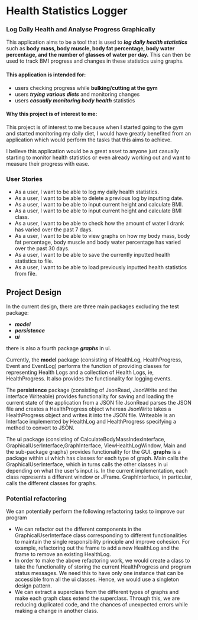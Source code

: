 # Health Statistics Logger

### Log Daily Health and Analyse Progress Graphically

This application aims to be a tool that is used to ***log daily health statistics***
such as **body mass, body muscle, body fat percentage, body water percentage, and the number 
of glasses of water per day.**
This can then be used to track BMI progress and changes in these statistics using graphs.


#### **This application is intended for:**
- users checking progress while **bulking/cutting at the gym**
- users ***trying various diets*** and monitoring changes
- users ***casually monitoring body health*** statistics


#### Why this project is of interest to me:
This project is of interest to me because when I started going to the gym 
and started monitoring my daily diet, I would have greatly benefited from 
an application which would perform the tasks that this aims to achieve.

I believe this application would be a great asset to anyone just casually starting to 
monitor health statistics or even already working out and want to measure
their progress with ease.


### User Stories 

- As a user, I want to be able to log my daily health statistics.
- As a user, I want to be able to delete a previous log by inputting date.
- As a user, I want to be able to input current height and calculate BMI.
- As a user, I want to be able to input current height and calculate BMI class.
- As a user, I want to be able to check how the amount of water I drank has varied over the past 7 days.
- As a user, I want to be able to view graphs on how my body mass, body fat percentage,
body muscle and body water percentage has varied over the past 30 days. 
- As a user, I want to be able to save the currently inputted health statistics to file.
- As a user, I want to be able to load previously inputted health statistics from file.


## Project Design

In the current design, there are three main packages excluding the test package:

- ***model***
- ***persistence***
- ***ui***

there is also a fourth package ***graphs*** in ui.

Currently, the **model** package (consisting of HealthLog, HealthProgress, Event and EventLog)
performs the function of providing classes for representing Health Logs and a collection of 
Health Logs, ie, HealthProgress. 
It also provides the functionality for logging events. 

The **persistence** package (consisting of JsonRead, JsonWrite and the interface Writeable) 
provides functionality for saving and loading the current state of the application from a JSON file
JsonRead parses the JSON file and creates a HealthProgress object whereas JsonWrite takes a HealthProgress
object and writes it into the JSON file. Writeable is an Interface implemented by HealthLog and HealthProgress
specifying a method to convert to JSON.

The **ui** package (consisting of CalculateBodyMassIndexInterface, GraphicalUserInterface,GraphInterface,
ViewHealthLogWindow, Main and the sub-package graphs) provides functionality for the GUI. **graphs** is a package 
within ui which has classes for each type of graph. Main calls the GraphicalUserInterface, which in turns calls the 
other classes in ui depending on what the user's input is. In the current implementation, each class represents a 
different window or JFrame. GraphInterface, in particular, calls the different classes for graphs.

### Potential refactoring 
We can potentially perform the following refactoring tasks to improve our program

- We can refactor out the different components in the GraphicalUserInterface class corresponding to different
functionalities to maintain the single responsibility principle and improve cohesion. For example, refactoring out
the frame to add a new HealthLog and the frame to remove an existing HealthLog.
- In order to make the above refactoring work, we would create a class to take the functionality of storing 
the current HealthProgress and program status messages. We need this to have only one instance that can be accessible 
from all the ui classes. Hence, we would use a singleton design pattern. 
- We can extract a superclass from the different types of graphs and make each graph class extend the superclass. 
Through this, we are reducing duplicated code, and the chances of unexpected errors while making a change in 
another class. 
